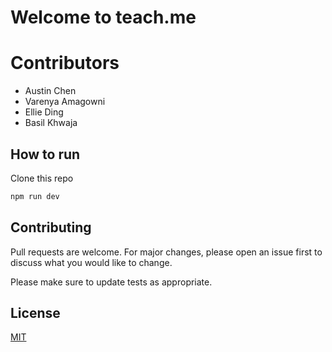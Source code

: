# Welcome to teach.me

# Contributors
- Austin Chen
- Varenya Amagowni
- Ellie Ding
- Basil Khwaja

## How to run

Clone this repo

```bash
npm run dev
```

## Contributing

Pull requests are welcome. For major changes, please open an issue first
to discuss what you would like to change.

Please make sure to update tests as appropriate.

## License

[MIT](https://choosealicense.com/licenses/mit/)
